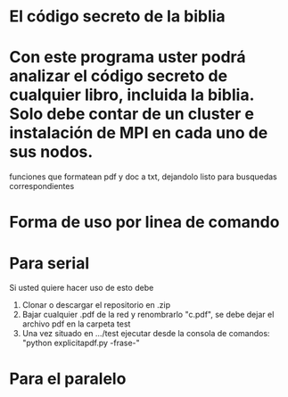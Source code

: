 
El código secreto de la biblia
==

Con este programa uster podrá analizar el código secreto de cualquier libro, incluida la biblia. Solo debe contar de un cluster e instalación de MPI en cada uno de sus nodos.
=======
funciones que formatean pdf y doc a txt, dejandolo listo para busquedas correspondientes


Forma de uso por linea de comando
==


Para serial
==

Si usted quiere hacer uso de esto debe
1. Clonar o descargar el repositorio en .zip
2. Bajar cualquier .pdf de la red y renombrarlo "c.pdf", se debe dejar el archivo pdf en la carpeta test
3. Una vez situado en .../test ejecutar desde la consola de comandos: "python explicitapdf.py -frase-"


Para el paralelo
==
